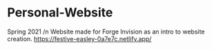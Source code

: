 # Personal-Website
Spring 2021 /n
Website made for Forge Invision as an intro to website creation.
https://festive-easley-0a7e7c.netlify.app/

